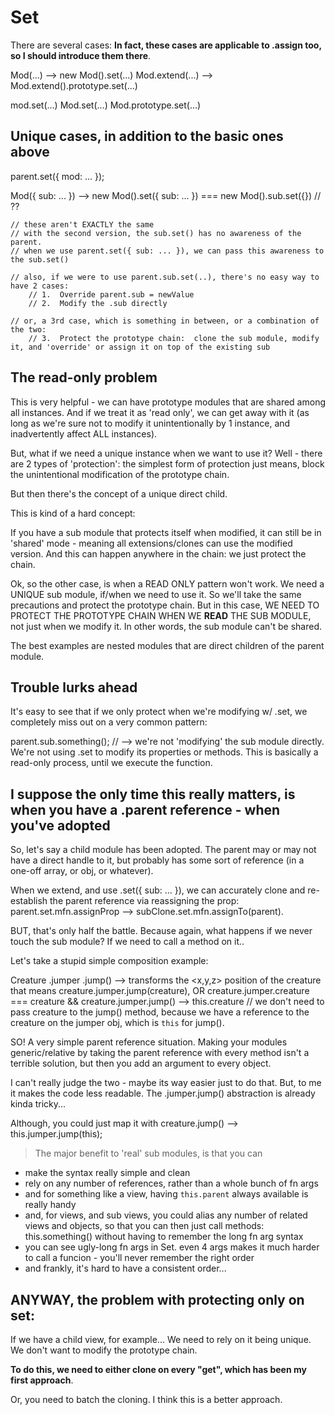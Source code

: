 # Set

There are several cases:  **In fact, these cases are applicable to .assign too, so I should introduce them there**.

Mod(...)
	--> new Mod().set(...)
Mod.extend(...)
	--> Mod.extend().prototype.set(...)

mod.set(...)
Mod.set(...)
Mod.prototype.set(...)

## Unique cases, in addition to the basic ones above

parent.set({
	mod: ...
});

Mod({
	sub: ...
})
	--> new Mod().set({ sub: ... })
	=== new Mod().sub.set({}) // ??

	// these aren't EXACTLY the same
	// with the second version, the sub.set() has no awareness of the parent.
	// when we use parent.set({ sub: ... }), we can pass this awareness to the sub.set()

	// also, if we were to use parent.sub.set(..), there's no easy way to have 2 cases:
		// 1.  Override parent.sub = newValue
		// 2.  Modify the .sub directly

	// or, a 3rd case, which is something in between, or a combination of the two:
		// 3.  Protect the prototype chain:  clone the sub module, modify it, and 'override' or assign it on top of the existing sub

## The read-only problem

This is very helpful - we can have prototype modules that are shared among all instances.  And if we treat it as 'read only', we can get away with it (as long as we're sure not to modify it unintentionally by 1 instance, and inadvertently affect ALL instances).

But, what if we need a unique instance when we want to use it? 
Well - there are 2 types of 'protection':  the simplest form of protection just means, block the unintentional modification of the prototype chain.

But then there's the concept of a unique direct child.

This is kind of a hard concept:

If you have a sub module that protects itself when modified, it can still be in 'shared' mode - meaning all extensions/clones can use the modified version.  And this can happen anywhere in the chain:  we just protect the chain.

Ok, so the other case, is when a READ ONLY pattern won't work.  We need a UNIQUE sub module, if/when we need to use it.  So we'll take the same precautions and protect the prototype chain.  But in this case, WE NEED TO PROTECT THE PROTOTYPE CHAIN WHEN WE **READ** THE SUB MODULE, not just when we modify it.  In other words, the sub module can't be shared.  

The best examples are nested modules that are direct children of the parent module.  

## Trouble lurks ahead

It's easy to see that if we only protect when we're modifying w/ .set, we completely miss out on a very common pattern:

parent.sub.something(); // --> we're not 'modifying' the sub module directly.  We're not using .set to modify its properties or methods.  This is basically a read-only process, until we execute the function.  

## I suppose the only time this really matters, is when you have a .parent reference - when you've adopted

So, let's say a child module has been adopted.  The parent may or may not have a direct handle to it, but probably has some sort of reference (in a one-off array, or obj, or whatever).

When we extend, and use .set({ sub: ... }), we can accurately clone and re-establish the parent reference via reassigning the prop: parent.set.mfn.assignProp --> subClone.set.mfn.assignTo(parent).

BUT, that's only half the battle.  Because again, what happens if we never touch the sub module?  If we need to call a method on it..

Let's take a stupid simple composition example:

Creature
	.jumper
		.jump() --> transforms the <x,y,z> position of the creature
			that means creature.jumper.jump(creature), OR
			creature.jumper.creature === creature 
				&& creature.jumper.jump() 
					--> this<jumper>.creature // we don't need to pass creature to the jump() method, because we have a reference to the creature on the jumper obj, which is `this` for jump().

SO!  A very simple parent reference situation.  Making your modules generic/relative by taking the parent reference with every method isn't a terrible solution, but then you add an argument to every object.

I can't really judge the two - maybe its way easier just to do that.  But, to me it makes the code less readable.  The .jumper.jump() abstraction is already kinda tricky...

Although, you could just map it with
creature.jump() --> this.jumper.jump(this);

> The major benefit to 'real' sub modules, is that you can
 - make the syntax really simple and clean
 - rely on any number of references, rather than a whole bunch of fn args
 - and for something like a view, having `this.parent` always available is really handy
 - and, for views, and sub views, you could alias any number of related views and objects, so that you can then just call methods:  this.something() without having to remember the long fn arg syntax
 - you can see ugly-long fn args in Set.  even 4 args makes it much harder to call a funcion - you'll never remember the right order
 - and frankly, it's hard to have a consistent order...

##  ANYWAY, the problem with protecting only on set: 

If we have a child view, for example... We need to rely on it being unique.  We don't want to modify the prototype chain.  

**To do this, we need to either clone on every "get", which has been my first approach**.

Or, you need to batch the cloning.  I think this is a better approach.

